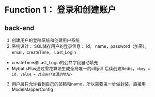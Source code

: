 # Function 1： 登录和创建账户
## back-end
1. 创建用户的登陆系统和创建用户系统
2. 系统设计：
SQL储存用户的登录信息： 
id， name，password（加密）， email，createTime， Last_Login
* createTime和Last_Login的公共字段自动填充
* MybatisPlus通过雪花算法生成全局唯一的id标识
后续创建Redis，```<key = id, value = 对应用户资源的地址>```

3. 用户层只允许看到自己的邮箱和name，所以需要进一步做封装，直接用ModelMapperConfig

